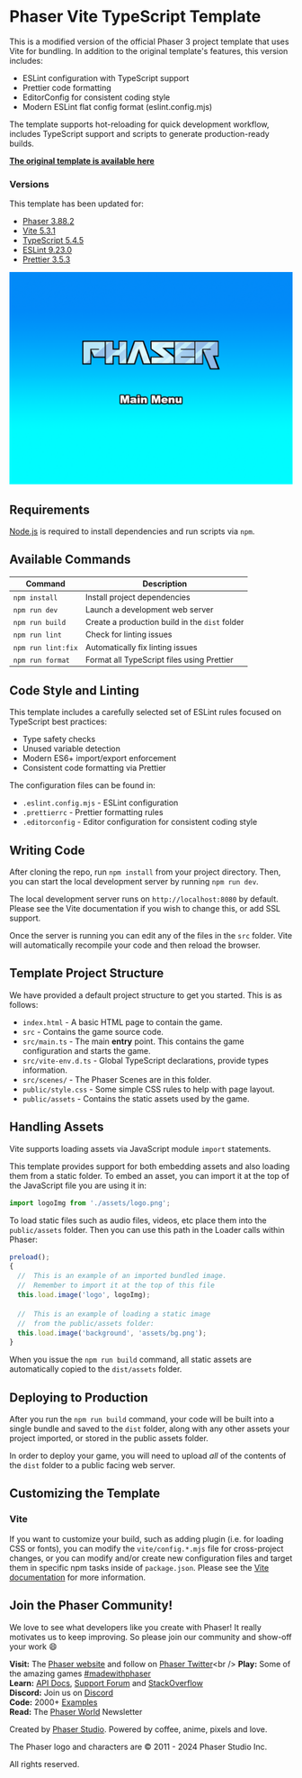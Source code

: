 # Phaser Vite TypeScript Template

This is a modified version of the official Phaser 3 project template that uses Vite for bundling. In addition to the original template's features, this version includes:

- ESLint configuration with TypeScript support
- Prettier code formatting
- EditorConfig for consistent coding style
- Modern ESLint flat config format (eslint.config.mjs)

The template supports hot-reloading for quick development workflow, includes TypeScript support and scripts to generate production-ready builds.

**[The original template is available here](https://github.com/phaserjs/template-vite-ts)**

### Versions

This template has been updated for:

- [Phaser 3.88.2](https://github.com/phaserjs/phaser)
- [Vite 5.3.1](https://github.com/vitejs/vite)
- [TypeScript 5.4.5](https://github.com/microsoft/TypeScript)
- [ESLint 9.23.0](https://eslint.org)
- [Prettier 3.5.3](https://prettier.io)

![screenshot](screenshot.png)

## Requirements

[Node.js](https://nodejs.org) is required to install dependencies and run scripts via `npm`.

## Available Commands

| Command            | Description                                    |
| ------------------ | ---------------------------------------------- |
| `npm install`      | Install project dependencies                   |
| `npm run dev`      | Launch a development web server                |
| `npm run build`    | Create a production build in the `dist` folder |
| `npm run lint`     | Check for linting issues                       |
| `npm run lint:fix` | Automatically fix linting issues               |
| `npm run format`   | Format all TypeScript files using Prettier     |

## Code Style and Linting

This template includes a carefully selected set of ESLint rules focused on TypeScript best practices:

- Type safety checks
- Unused variable detection
- Modern ES6+ import/export enforcement
- Consistent code formatting via Prettier

The configuration files can be found in:

- `.eslint.config.mjs` - ESLint configuration
- `.prettierrc` - Prettier formatting rules
- `.editorconfig` - Editor configuration for consistent coding style

## Writing Code

After cloning the repo, run `npm install` from your project directory. Then, you can start the local development server by running `npm run dev`.

The local development server runs on `http://localhost:8080` by default. Please see the Vite documentation if you wish to change this, or add SSL support.

Once the server is running you can edit any of the files in the `src` folder. Vite will automatically recompile your code and then reload the browser.

## Template Project Structure

We have provided a default project structure to get you started. This is as follows:

- `index.html` - A basic HTML page to contain the game.
- `src` - Contains the game source code.
- `src/main.ts` - The main **entry** point. This contains the game configuration and starts the game.
- `src/vite-env.d.ts` - Global TypeScript declarations, provide types information.
- `src/scenes/` - The Phaser Scenes are in this folder.
- `public/style.css` - Some simple CSS rules to help with page layout.
- `public/assets` - Contains the static assets used by the game.

## Handling Assets

Vite supports loading assets via JavaScript module `import` statements.

This template provides support for both embedding assets and also loading them from a static folder. To embed an asset, you can import it at the top of the JavaScript file you are using it in:

```js
import logoImg from './assets/logo.png';
```

To load static files such as audio files, videos, etc place them into the `public/assets` folder. Then you can use this path in the Loader calls within Phaser:

```js
preload();
{
  //  This is an example of an imported bundled image.
  //  Remember to import it at the top of this file
  this.load.image('logo', logoImg);

  //  This is an example of loading a static image
  //  from the public/assets folder:
  this.load.image('background', 'assets/bg.png');
}
```

When you issue the `npm run build` command, all static assets are automatically copied to the `dist/assets` folder.

## Deploying to Production

After you run the `npm run build` command, your code will be built into a single bundle and saved to the `dist` folder, along with any other assets your project imported, or stored in the public assets folder.

In order to deploy your game, you will need to upload _all_ of the contents of the `dist` folder to a public facing web server.

## Customizing the Template

### Vite

If you want to customize your build, such as adding plugin (i.e. for loading CSS or fonts), you can modify the `vite/config.*.mjs` file for cross-project changes, or you can modify and/or create new configuration files and target them in specific npm tasks inside of `package.json`. Please see the [Vite documentation](https://vitejs.dev/) for more information.

## Join the Phaser Community!

We love to see what developers like you create with Phaser! It really motivates us to keep improving. So please join our community and show-off your work 😄

**Visit:** The [Phaser website](https://phaser.io) and follow on [Phaser Twitter](https://twitter.com/phaser_)<br />
**Play:** Some of the amazing games [#madewithphaser](https://twitter.com/search?q=%23madewithphaser&src=typed_query&f=live)<br />
**Learn:** [API Docs](https://newdocs.phaser.io), [Support Forum](https://phaser.discourse.group/) and [StackOverflow](https://stackoverflow.com/questions/tagged/phaser-framework)<br />
**Discord:** Join us on [Discord](https://discord.gg/phaser)<br />
**Code:** 2000+ [Examples](https://labs.phaser.io)<br />
**Read:** The [Phaser World](https://phaser.io/community/newsletter) Newsletter<br />

Created by [Phaser Studio](mailto:support@phaser.io). Powered by coffee, anime, pixels and love.

The Phaser logo and characters are &copy; 2011 - 2024 Phaser Studio Inc.

All rights reserved.
